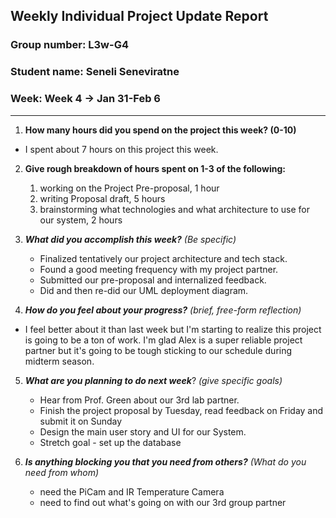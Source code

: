 ## Weekly Individual Project Update Report
### Group number: L3w-G4
### Student name: Seneli Seneviratne 
### Week: Week 4 -> Jan 31-Feb 6
___
1. **How many hours did you spend on the project this week? (0-10)**

* I spent about 7 hours on this project this week. 

2. **Give rough breakdown of hours spent on 1-3 of the following:**

    1. working on the Project Pre-proposal, 1 hour 
    2. writing Proposal draft, 5 hours
    3. brainstorming what technologies and what architecture to use for our system, 2 hours

3. ***What did you accomplish this week?*** _(Be specific)_

    * Finalized tentatively our project architecture and tech stack. 
    * Found a good meeting frequency with my project partner. 
    * Submitted our pre-proposal and internalized feedback.
    * Did and then re-did our UML deployment diagram.

4. ***How do you feel about your progress?*** _(brief, free-form reflection)_

 - I feel better about it than last week but I'm starting to realize this project is going to be a ton of work. I'm glad Alex is a super reliable project partner but it's going to be tough sticking to our schedule during midterm season.

5. ***What are you planning to do next week***? _(give specific goals)_

    * Hear from Prof. Green about our 3rd lab partner. 
    * Finish the project proposal by Tuesday, read feedback on Friday and submit it on Sunday
    * Design the main user story and UI for our System.
    * Stretch goal - set up the database 
    
6. ***Is anything blocking you that you need from others?*** _(What do you need from whom)_

    * need the PiCam and IR Temperature Camera
    * need to find out what's going on with our 3rd group partner

